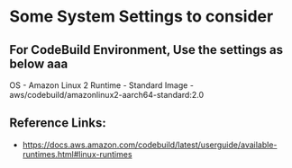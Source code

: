 # Some System Settings to consider
## For CodeBuild Environment, Use the settings as below aaa
OS - Amazon Linux 2
Runtime - Standard
Image - aws/codebuild/amazonlinux2-aarch64-standard:2.0

## Reference Links:
- https://docs.aws.amazon.com/codebuild/latest/userguide/available-runtimes.html#linux-runtimes
